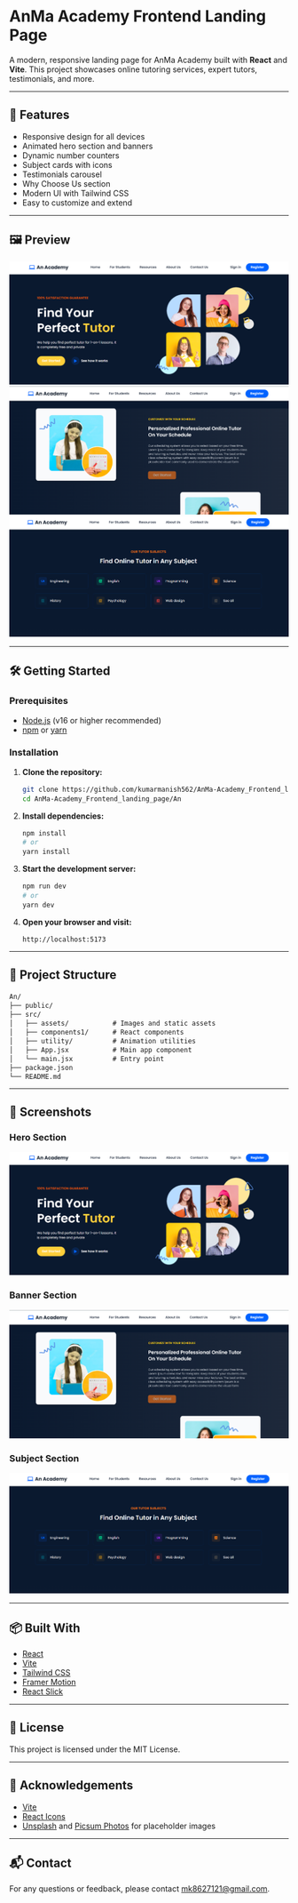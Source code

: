 # AnMa Academy Frontend Landing Page

A modern, responsive landing page for AnMa Academy built with **React** and **Vite**. This project showcases online tutoring services, expert tutors, testimonials, and more.

---

## 🚀 Features

- Responsive design for all devices
- Animated hero section and banners
- Dynamic number counters
- Subject cards with icons
- Testimonials carousel
- Why Choose Us section
- Modern UI with Tailwind CSS
- Easy to customize and extend

---

## 🖼️ Preview

![Hero Section](./An//src/assets/hero1.png)
![Banner Example](./An//src/assets/bannerr.png)
![Subject Example](./An//src/assets/subject.png)

---

## 🛠️ Getting Started

### Prerequisites

- [Node.js](https://nodejs.org/) (v16 or higher recommended)
- [npm](https://www.npmjs.com/) or [yarn](https://yarnpkg.com/)

### Installation

1. **Clone the repository:**
   ```bash
   git clone https://github.com/kumarmanish562/AnMa-Academy_Frontend_landing_page.git
   cd AnMa-Academy_Frontend_landing_page/An
   ```

2. **Install dependencies:**
   ```bash
   npm install
   # or
   yarn install
   ```

3. **Start the development server:**
   ```bash
   npm run dev
   # or
   yarn dev
   ```

4. **Open your browser and visit:**
   ```
   http://localhost:5173
   ```

---

## 📁 Project Structure

```
An/
├── public/
├── src/
│   ├── assets/           # Images and static assets
│   ├── components1/      # React components
│   ├── utility/          # Animation utilities
│   ├── App.jsx           # Main app component
│   └── main.jsx          # Entry point
├── package.json
└── README.md
```

---

## 📸 Screenshots

### Hero Section

![Hero Section](./An/src/assets/hero1.png)

### Banner Section

![Banner](./An//src/assets/bannerr.png)

### Subject Section

![Subject](./An//src/assets/subject.png)

---

## 📦 Built With

- [React](https://react.dev/)
- [Vite](https://vitejs.dev/)
- [Tailwind CSS](https://tailwindcss.com/)
- [Framer Motion](https://www.framer.com/motion/)
- [React Slick](https://react-slick.neostack.com/)

---

## 📝 License

This project is licensed under the MIT License.

---

## 🙏 Acknowledgements

- [Vite](https://vitejs.dev/)
- [React Icons](https://react-icons.github.io/react-icons/)
- [Unsplash](https://unsplash.com/) and [Picsum Photos](https://picsum.photos/) for placeholder images

---

## 📬 Contact

For any questions or feedback, please contact [mk8627121@gmail.com](mk8627121@gmail.com).